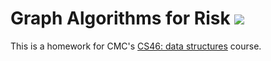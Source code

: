 # Graph Algorithms for Risk [![](https://github.com/JonathanContreras-bit/risk/workflows/tests/badge.svg)](https://github.com/JonathanContreras-bit/risk/actions?query=workflow%3Atests)

This is a homework for CMC's [CS46: data structures](https://github.com/mikeizbicki/cmc-csci046) course.  
